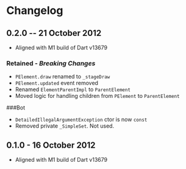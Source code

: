 # Changelog

## 0.2.0 -- 21 October 2012

* Aligned with M1 build of Dart v13679

### Retained - *Breaking Changes*
* `PElement.draw` renamed to `_stageDraw`
* `PElement.updated` event removed
* Renamed `ElementParentImpl` to `ParentElement`
* Moved logic for handling children from `PElement` to `ParentElement`

###Bot
* `DetailedIllegalArgumentException` ctor is now `const`
* Removed private `_SimpleSet`. Not used.

## 0.1.0 - 16 October 2012

* Aligned with M1 build of Dart v13679
